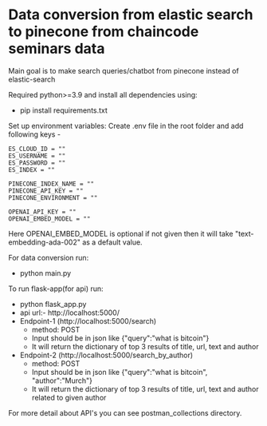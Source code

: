 # Data conversion from elastic search to pinecone from chaincode seminars data

Main goal is to make search queries/chatbot from pinecone instead of elastic-search

Required python>=3.9 and install all dependencies using:
- pip install requirements.txt

Set up environment variables: Create .env file in the root folder and add following keys -
```commandline
ES_CLOUD_ID = ""
ES_USERNAME = ""
ES_PASSWORD = ""
ES_INDEX = ""

PINECONE_INDEX_NAME = ""
PINECONE_API_KEY = ""
PINECONE_ENVIRONMENT = ""

OPENAI_API_KEY = ""
OPENAI_EMBED_MODEL = ""
```
Here OPENAI_EMBED_MODEL is optional if not given then it will take "text-embedding-ada-002" as a default value.

For data conversion run:
- python main.py

To run flask-app(for api) run:
- python flask_app.py
- api url:- http://localhost:5000/
- Endpoint-1 (http://localhost:5000/search)
  - method: POST
  - Input should be in json like {"query":"what is bitcoin"}
  - It will return the dictionary of top 3 results of title, url, text and author
- Endpoint-2 (http://localhost:5000/search_by_author)
  - method: POST
  - Input should be in json like {"query":"what is bitcoin", "author":"Murch"}
  - It will return the dictionary of top 3 results of title, url, text and author related to given author

For more detail about API's you can see postman_collections directory.

